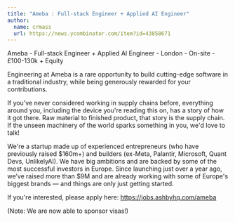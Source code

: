 ```yaml
---
title: "Ameba : Full-stack Engineer + Applied AI Engineer"
author:
  name: crmass
  url: https://news.ycombinator.com/item?id=43858671
---
```

Ameba - Full-stack Engineer + Applied AI Engineer - London - On-site - £100-130k + Equity

Engineering at Ameba is a rare opportunity to build cutting-edge software in a traditional industry, while being generously rewarded for your contributions.

If you’ve never considered working in supply chains before, everything around you, including the device you&#x27;re reading this on, has a story of how it got there. Raw material to finished product, that story is the supply chain. If the unseen machinery of the world sparks something in you, we&#x27;d love to talk!

We&#x27;re a startup made up of experienced entrepreneurs (who have previously raised $160m+) and builders (ex-Meta, Palantir, Microsoft, Quant Devs, UnlikelyAI). We have big ambitions and are backed by some of the most successful investors in Europe. Since launching just over a year ago, we’ve raised more than $9M and are already working with some of Europe&#x27;s biggest brands — and things are only just getting started.

If you&#x27;re interested, please apply here: <a href="https:&#x2F;&#x2F;jobs.ashbyhq.com&#x2F;ameba" rel="nofollow">https:&#x2F;&#x2F;jobs.ashbyhq.com&#x2F;ameba</a>

(Note: We are now able to sponsor visas!)
<JobApplication />
